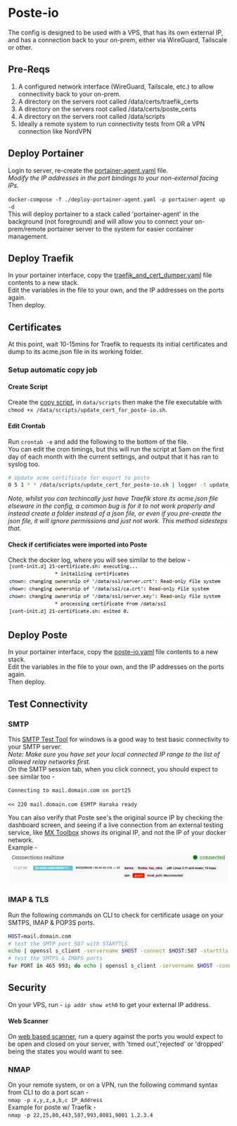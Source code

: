 # Poste-io
The config is designed to be used with a VPS, that has its own external IP, and has a connection back to your on-prem, either via WireGuard, Tailscale or other.  
## Pre-Reqs
1. A configured network interface (WireGuard, Tailscale, etc.) to allow connectivity back to your on-prem.  
2. A directory on the servers root called /data/certs/traefik_certs  
3. A directory on the servers root called /data/certs/poste_certs
4. A directory on the servers root called /data/scripts  
5. Ideally a remote system to run connectivity tests from OR a VPN connection like NordVPN  

## Deploy Portainer
Login to server, re-create the [portainer-agent.yaml](./portainer-agent.yaml) file.  
_Modify the IP addresses in the port bindings to your non-external facing IPs._  

`docker-compose -f ./deploy-portainer-agent.yaml -p portainer-agent up -d`  
This will deploy portainer to a stack called 'portainer-agent' in the background (not foreground) and will allow you to connect your on-prem/remote portainer server to the system for easier container management.  

## Deploy Traefik
In your portainer interface, copy the [traefik_and_cert_dumper.yaml](./traefik_and_cert_dumper.yaml) file contents to a new stack.  
Edit the variables in the file to your own, and the IP addresses on the ports again.  
Then deploy.  

## Certificates
At this point, wait 10-15mins for Traefik to requests its initial certificates and dump to its acme.json file in its working folder.
### Setup automatic copy job
#### Create Script
Create the [copy script](./update_cert_for_poste-io.sh), in `data/scripts` then make the file executable with `chmod +x /data/scripts/update_cert_for_poste-io.sh`.  
#### Edit Crontab  
Run `crontab -e` and add the following to the bottom of the file.  
You can edit the cron timings, but this will run the script at 5am on the first day of each month with the current settings, and output that it has ran to syslog too.  
```sh
# Update acme certificate for export to poste
0 5 1 * * /data/scripts/update_cert_for_poste-io.sh | logger -t update_cert_for_posteio
```
_Note, whilst you can techincally just have Traefik store its acme.json file elseware in the config, a common bug is for it to not work properly and instead create a folder instead of a json file, or even if you pre-create the json file, it will ignore permissions and just not work. This method sidesteps that._  

#### Check if certificiates were imported into Poste
Check the docker log, where you will see similar to the below -  
![poste-docker-log-certs](./poste-docker-log-certs.png)  

## Deploy Poste
In your portainer interface, copy the [poste-io.yaml](./poste-io.yaml) file contents to a new stack.  
Edit the variables in the file to your own, and the IP addresses on the ports again.  
Then deploy.  

## Test Connectivity
### SMTP
This [SMTP Test Tool](https://github.com/georgjf/SMTPtool) for windows is a good way to test basic connectivity to your SMTP server.  
_Note: Make sure you have set your local connected IP range to the list of allowed relay networks first._  
On the SMTP session tab, when you click connect, you should expect to see similar too -   
```
Connecting to mail.domain.com on port25

<< 220 mail.domain.com ESMTP Haraka ready
```  
You can also verify that Poste see's the original source IP by checking the dashboard screen, and seeing if a live connection from an external testing service, like [MX Toolbox](https://mxtoolbox.com/diagnostic.aspx) shows its original IP, and not the IP of your docker network.  
Example -  
![poste-original-ip-example](./poste-original-ip-example.png)  

### IMAP & TLS
Run the following commands on CLI to check for certificate usage on your SMTPS, IMAP & POP3S ports.  

```sh
HOST=mail.domain.com
# test the SMTP port 587 with STARTTLS
echo | openssl s_client -servername $HOST -connect $HOST:587 -starttls smtp 2>/dev/null | openssl x509 -noout -issuer -subject -dates
# test the SMTPS & IMAPS ports
for PORT in 465 993; do echo | openssl s_client -servername $HOST -connect $HOST:$PORT 2>/dev/null | openssl x509 -noout -issuer -subject -dates; done
```  

## Security
On your VPS, run - `ip addr show eth0` to get your external IP address.  
#### Web Scanner
On [web based scanner](https://dnschecker.org/port-scanner.php), run a query against the ports you would expect to be open and closed on your server, with 'timed out','rejected' or 'dropped' being the states you would want to see.  

### NMAP
On your remote system, or on a VPN, run the following command syntax from CLI to do a port scan -   
`nmap -p x,y,z,a,b,c IP_Address`  
Example for poste w/ Traefik -  
`nmap -p 22,25,80,443,587,993,8081,9001 1.2.3.4`  

